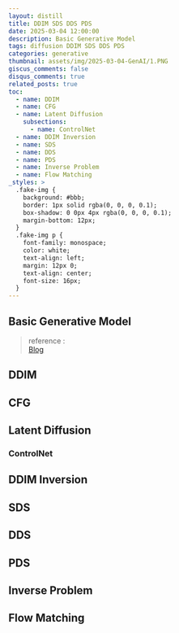 ```yaml
---
layout: distill
title: DDIM SDS DDS PDS
date: 2025-03-04 12:00:00
description: Basic Generative Model
tags: diffusion DDIM SDS DDS PDS
categories: generative
thumbnail: assets/img/2025-03-04-GenAI/1.PNG
giscus_comments: false
disqus_comments: true
related_posts: true
toc:
  - name: DDIM
  - name: CFG
  - name: Latent Diffusion
    subsections:
      - name: ControlNet
  - name: DDIM Inversion
  - name: SDS
  - name: DDS
  - name: PDS
  - name: Inverse Problem
  - name: Flow Matching
_styles: >
  .fake-img {
    background: #bbb;
    border: 1px solid rgba(0, 0, 0, 0.1);
    box-shadow: 0 0px 4px rgba(0, 0, 0, 0.1);
    margin-bottom: 12px;
  }
  .fake-img p {
    font-family: monospace;
    color: white;
    text-align: left;
    margin: 12px 0;
    text-align: center;
    font-size: 16px;
  }
---
```


## Basic Generative Model

> reference :  
[Blog](https://velog.io/@guts4/Basic-Generative-Model-DDIM-Score-based-CFG1)

## DDIM

## CFG

## Latent Diffusion

### ControlNet

## DDIM Inversion

## SDS

## DDS

## PDS

## Inverse Problem

## Flow Matching